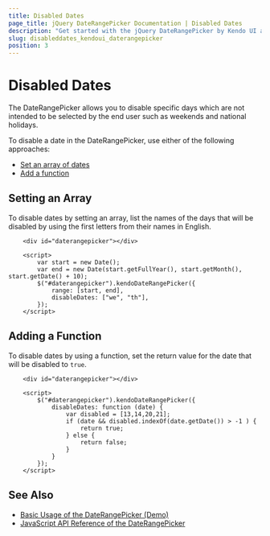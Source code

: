 ```yaml
---
title: Disabled Dates
page_title: jQuery DateRangePicker Documentation | Disabled Dates
description: "Get started with the jQuery DateRangePicker by Kendo UI and disable specific dates in the widget."
slug: disableddates_kendoui_daterangepicker
position: 3
---
```


# Disabled Dates

The DateRangePicker allows you to disable specific days which are not intended to be selected by the end user such as weekends and national holidays.

To disable a date in the DateRangePicker, use either of the following approaches:

* [Set an array of dates](#setting-an-array)
* [Add a function](#adding-a-function)

## Setting an Array

To disable dates by setting an array, list the names of the days that will be disabled by using the first letters from their names in English.

```dojo
    <div id="daterangepicker"></div>

    <script>
		var start = new Date();
		var end = new Date(start.getFullYear(), start.getMonth(), start.getDate() + 10);
		$("#daterangepicker").kendoDateRangePicker({
			range: [start, end],
			disableDates: ["we", "th"],
		});
    </script>
```

## Adding a Function

To disable dates by using a function, set the return value for the date that will be disabled to `true`.

```dojo
    <div id="daterangepicker"></div>

    <script>
        $("#daterangepicker").kendoDateRangePicker({
            disableDates: function (date) {
                var disabled = [13,14,20,21];
                if (date && disabled.indexOf(date.getDate()) > -1 ) {
                    return true;
                } else {
                    return false;
                }
            }
        });
    </script>
```

## See Also

* [Basic Usage of the DateRangePicker (Demo)](https://demos.telerik.com/kendo-ui/daterangepicker/index)
* [JavaScript API Reference of the DateRangePicker](/api/javascript/ui/daterangepicker)
